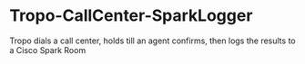 # Tropo-CallCenter-SparkLogger
Tropo dials a call center, holds till an agent confirms, then logs the results to a Cisco Spark Room
